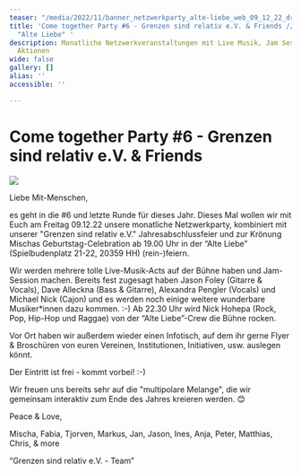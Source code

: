 ```yaml
---
teaser: "/media/2022/11/banner_netzwerkparty_alte-liebe_web_09_12_22_drei_kreise.jpg"
title: 'Come together Party #6 - Grenzen sind relativ e.V. & Friends // Fr. 09.12.22
  "Alte Liebe" '
description: Monatliche Netzwerkveranstaltungen mit Live Musik, Jam Session und interaktiven
  Aktionen
wide: false
gallery: []
alias: ''
accessible: ''

---
```

# **Come together Party #6 - Grenzen sind relativ e.V. & Friends**

![](/media/2022/11/banner_netzwerkparty_alte-liebe_web_09_12_22_drei_kreise.jpg)

Liebe Mit-Menschen,

es geht in die #6 und letzte Runde für dieses Jahr. Dieses Mal wollen wir mit Euch am Freitag 09.12.22 unsere monatliche Netzwerkparty, kombiniert mit unserer "Grenzen sind relativ e.V." Jahresabschlussfeier und zur Krönung Mischas Geburtstag-Celebration ab 19.00 Uhr in der “Alte Liebe” (Spielbudenplatz 21-22, 20359 HH) (rein-)feiern.

Wir werden mehrere tolle Live-Musik-Acts auf der Bühne haben und Jam-Session machen. Bereits fest zugesagt haben Jason Foley (Gitarre & Vocals), Dave Alleckna (Bass & Gitarre), Alexandra Pengler (Vocals) und Michael Nick (Cajon) und es werden noch einige weitere wunderbare Musiker*innen dazu kommen. :-) Ab 22.30 Uhr wird Nick Hohepa (Rock, Pop, Hip-Hop und Raggae) von der “Alte Liebe”-Crew die Bühne rocken.

Vor Ort haben wir außerdem wieder einen Infotisch, auf dem ihr gerne Flyer & Broschüren von euren Vereinen, Institutionen, Initiativen, usw. auslegen könnt.

Der Eintritt ist frei - kommt vorbei! :-)

Wir freuen uns bereits sehr auf die "multipolare Melange", die wir gemeinsam interaktiv zum Ende des Jahres kreieren werden. 😊

Peace & Love,

Mischa, Fabia, Tjorven, Markus, Jan, Jason, Ines, Anja, Peter, Matthias, Chris, & more

“Grenzen sind relativ e.V. - Team”